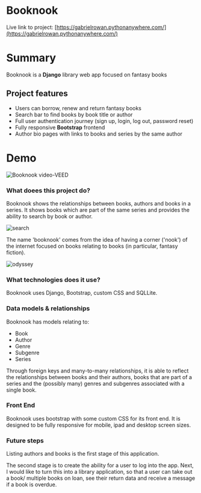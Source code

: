 # Booknook

Live link to project: [https://gabrielrowan.pythonanywhere.com/](https://gabrielrowan.pythonanywhere.com/)

# Summary

Booknook is a **Django** library web app focused on fantasy books

## Project features
- Users can borrow, renew and return fantasy books
- Search bar to find books by book title or author
- Full user authentication journey (sign up, login, log out, password reset)
- Fully responsive **Bootstrap** frontend
- Author bio pages with links to books and series by the same author


# Demo

![Booknook video-VEED](https://github.com/user-attachments/assets/01399a1f-3e38-4857-aab6-4c412ae1cedc)

### What doees this project do?

Booknook shows the relationships between books, authors and books in a series. It shows books which are part of the same series and provides the ability to search by book or author.

![search](https://github.com/user-attachments/assets/80b71ed6-2c07-4b92-82f1-379521c7832e)

The name 'booknook' comes from the idea of having a corner ('nook') of the internet focused on books relating to books (in particular, fantasy fiction).

![odyssey](https://github.com/user-attachments/assets/70f3a454-4154-4103-9801-e6019a5d3c08)

### What technologies does it use?

Booknook uses Django, Bootstrap, custom CSS and SQLLite. 

### Data models & relationships

Booknook has models relating to:
- Book
- Author
- Genre
- Subgenre
- Series

Through foreign keys and many-to-many relationships, it is able to reflect the relationships between books and their authors, books that are part of a series
and the (possibly many) genres and subgenres associated with a single book.

### Front End 

Booknook uses bootstrap with some custom CSS for its front end. It is designed to be fully responsive for mobile, ipad and desktop screen sizes.

### Future steps
Listing authors and books is the first stage of this application. 

The second stage is to create the ability for a user to log into the app. 
Next, I would like to turn this into a library application, so that a user can take out a book/ multiple books on loan, see their return data and receive a message if a book is overdue.
